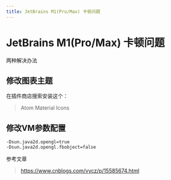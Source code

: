```yaml
---
title: JetBrains M1(Pro/Max) 卡顿问题
---
```


# JetBrains M1(Pro/Max) 卡顿问题

两种解决办法

## 修改图表主题

在插件商店搜索安装这个：
> Atom Material Icons

## 修改VM参数配置

```
-Dsun.java2d.opengl=true
-Dsun.java2d.opengl.fbobject=false
```

参考文章
> https://www.cnblogs.com/vycz/p/15585674.html


